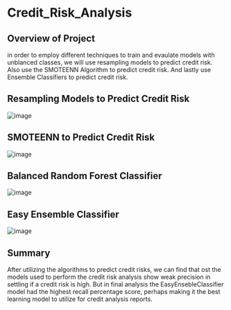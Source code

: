 # Credit_Risk_Analysis
## Overview of Project
in order to employ different techniques to train and evaulate models with unblanced classes, we will use resampling models to predict credit risk. Also use the SMOTEENN Algorithm to predict credit risk. And lastly use Ensemble Classifiers to predict credit risk.
## Resampling Models to Predict Credit Risk
![image](https://user-images.githubusercontent.com/114195211/219249830-d112b24f-8765-4bed-93a2-48c6d367d9fe.png)
## SMOTEENN to Predict Credit Risk
![image](https://user-images.githubusercontent.com/114195211/219250036-9c144346-2f73-4f12-bab4-8f98761f6c07.png)
## Balanced Random Forest Classifier
![image](https://user-images.githubusercontent.com/114195211/219250576-1b4d8999-df21-45e0-a8f3-75d4704e4391.png)
## Easy Ensemble Classifier
![image](https://user-images.githubusercontent.com/114195211/219250732-491d6bbe-0e8c-4946-9985-00450486d7f0.png)
## Summary
After utilizing the algorithms to predict credit risks, we can find that ost the models used to perform the credit risk analysis show weak precision in settling if a credit risk is high. But in final analysis the EasyEnsebleClassifier model had the highest recall percentage score, perhaps making it the best learning model to utilize for credit analysis reports.
